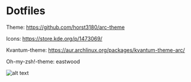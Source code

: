 # Dotfiles
Theme: https://github.com/horst3180/arc-theme

Icons: https://store.kde.org/p/1473069/

Kvantum-theme: https://aur.archlinux.org/packages/kvantum-theme-arc/

Oh-my-zsh!-theme: eastwood

![alt text](https://github.com/VenerableCrow/Dotfiles/blob/main/Rice.png)
